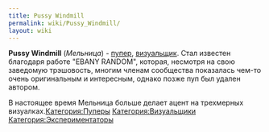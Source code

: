```yaml
---
title: Pussy Windmill
permalink: wiki/Pussy_Windmill/
layout: wiki
---
```


**Pussy Windmill** (*Мельница*) - [пупер](Пуперы "wikilink"),
[визуальщик](Визуальщики "wikilink"). Стал известен благодаря работе
"EBANY RANDOM", которая, несмотря на свою заведомую трэшовость, многим
членам сообщества показалась чем-то очень оригинальным и интересным,
однако позже пуп был удален автором.

В настоящее время Мельница больше делает ацент на трехмерных
визуалках.[Категория:Пуперы](Категория:Пуперы "wikilink")
[Категория:Визуальщики](Категория:Визуальщики "wikilink")
[Категория:Экспериментаторы](Категория:Экспериментаторы "wikilink")
